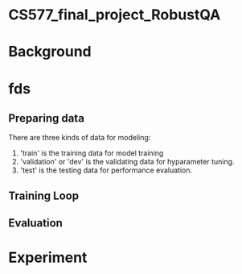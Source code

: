 # CS577_final_project_RobustQA

# Background

# fds

## Preparing data
There are three kinds of data for modeling:
1. 'train' is the training data for model training
2. 'validation' or 'dev' is the validating data for hyparameter tuning.
3. 'test' is the testing data for performance evaluation.

## Training Loop

## Evaluation

# Experiment
